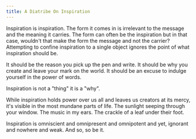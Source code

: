 ```yaml
---
title: A Diatribe On Inspiration
---
```


Inspiration is inspiration. The form it comes in is irrelevant to the message and the meaning it carries. The form can often be the inspiration but in that case, wouldn't that make the form the message and not the carrier? Attempting to confine inspiration to a single object ignores the point of what inspiration should be.

It should be the reason you pick up the pen and write. It should be why you create and leave your mark on the world. It should be an excuse to indulge yourself in the power of words. 

Inspiration is not a "thing" it is a "why".

While inspiration holds power over us all and leaves us creators at its mercy, it's visible in the most mundane parts of life. The sunlight seeping through your window. The music in my ears. The crackle of a leaf under their foot.

Inspiration is omniscient and omnipresent and omnipotent and yet, ignorant and nowhere and weak. And so, so be it.